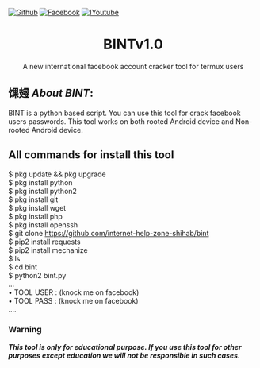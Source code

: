[![Github](https://img.shields.io/badge/Github-BOTOL--MEHEDI-green?style=flat-square&logo=github)](https://github.com/botolmehedi) [![Facebook](https://img.shields.io/badge/Facebook-TEAM--VVIRUS-blue?style=flat-square&logo=facebook)](https://www.facebook.com/groups/231747098048450) [![IYoutube](https://img.shields.io/badge/YOUTUBE-%40mastertrick1-red?style=flat-square&logo=youtube)](https://www.youtube.com/mastertrick1)

<h1 align="center">BINTv1.0</h1>
<p align="center">
      A new international facebook account cracker tool for termux users
</p>

## 馃攳 ***About BINT***:

BINT is a python based script. You can use this tool for crack facebook users passwords. This tool works on both rooted Android device and Non-rooted Android device.

## All commands for install this tool
$ pkg update && pkg upgrade
<br>
$ pkg install python
<br/>
$ pkg install python2
<br/>
$ pkg install git
<br/>
$ pkg install wget
<br/>
$ pkg install php
<br/>
$ pkg install openssh
<br/>
$ git clone https://github.com/internet-help-zone-shihab/bint
<br/>
$ pip2 install requests
<br/>
$ pip2 install mechanize
<br/>
$ ls
<br/>
$ cd bint
<br/>
$ python2 bint.py
<br/>
...
<br/>
• TOOL USER : (knock me on facebook)
<br/>
• TOOL PASS : (knock me on facebook)
<br/>
....
<br/>



### Warning

***This tool is only for educational purpose. If you use this tool for other purposes except education we will not be responsible in such cases.***
